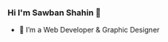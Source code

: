### Hi I'm Sawban Shahin 👋

<!--
**sawbanshahin/sawbanshahin** is a ✨ _special_ ✨ repository because its `README.md` (this file) appears on your GitHub profile.
-->

- 🔭 I’m a Web Developer & Graphic Designer

